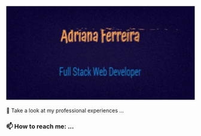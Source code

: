 <div justify="center">
  <img width="900px" height="250px" src="https://github.com/Drilias/Drilias/blob/main/giphy.gif"/>
</div>
</br



### 💬 Take a look at my professional experiences ...
### 📫 How to reach me: ...

